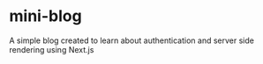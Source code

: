 # mini-blog
A simple blog created to learn about authentication and server side rendering using Next.js
